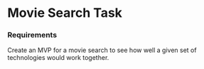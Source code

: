 # Movie Search Task

### Requirements

Create an MVP for a movie search to see how well a given set of technologies would work together.